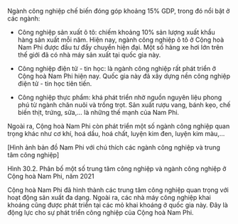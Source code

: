 Ngành công nghiệp chế biến đóng góp khoảng 15% GDP, trong đó nổi bật ở các ngành:

- Công nghiệp sản xuất ô tô: chiếm khoảng 10% sản lượng xuất khẩu hàng sản xuất mỗi năm. Hiện nay, ngành công nghiệp ô tô ở Cộng hoà Nam Phi được đầu tư đẩy chuyển hiện đại. Một số hãng xe hơi lớn trên thế giới đã có nhà máy sản xuất tại quốc gia này.

- Công nghiệp điện tử - tin học: là ngành công nghiệp rất phát triển ở Cộng hoà Nam Phi hiện nay. Quốc gia này đã xây dựng nền công nghiệp điện tử - tin học tiên tiến.

- Công nghiệp thực phẩm: khá phát triển nhờ nguồn nguyên liệu phong phú từ ngành chăn nuôi và trồng trọt. Sản xuất rượu vang, bánh kẹo, chế biến thịt, trứng, sữa,... là những thế mạnh của Nam Phi.

Ngoài ra, Cộng hoà Nam Phi còn phát triển một số ngành công nghiệp quan trọng khác như cơ khí, hoá dầu, hoá chất, luyện kim đen, luyện kim màu,...

[Hình ảnh bản đồ Nam Phi với chú thích các ngành công nghiệp và trung tâm công nghiệp]

Hình 30.2. Phân bố một số trung tâm công nghiệp và ngành công nghiệp ở Cộng hoà Nam Phi, năm 2021

Cộng hoà Nam Phi đã hình thành các trung tâm công nghiệp quan trọng với hoạt động sản xuất đa dạng. Ngoài ra, các nhà máy công nghiệp khai khoáng cũng được phát triển tại các mỏ khai khoáng ở quốc gia này. Đây là động lực cho sự phát triển công nghiệp của Cộng hoà Nam Phi.